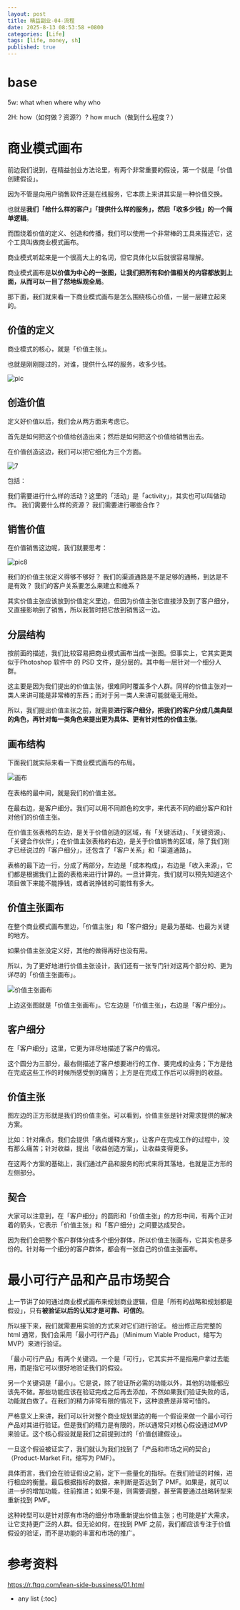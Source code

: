 ```yaml
---
layout: post
title: 精益副业-04-流程
date: 2025-8-13 08:53:58 +0800
categories: [Life]
tags: [life, money, sh]
published: true
---
```



# base

5w: what when where why who

2H: how（如何做？资源?）? how much（做到什么程度？）


# 商业模式画布

前边我们说到，在精益创业方法论里，有两个非常重要的假设，第一个就是「价值创建假设」。

因为不管是向用户销售软件还是在线服务，它本质上来讲其实是一种价值交换。

也就是**我们「给什么样的客户」「提供什么样的服务」，然后「收多少钱」的一个简单逻辑**。

而围绕着价值的定义、创造和传播，我们可以使用一个非常棒的工具来描述它，这个工具叫做商业模式画布。

商业模式听起来是一个很高大上的名词，但它具体化以后就很容易理解。

商业模式画布是**以价值为中心的一张图，让我们把所有和价值相关的内容都放到上面，从而可以一目了然地纵观全局**。

那下面，我们就来看一下商业模式画布是怎么围绕核心价值，一层一层建立起来的。

## 价值的定义

商业模式的核心，就是「价值主张」。

也就是刚刚提过的，对谁，提供什么样的服务，收多少钱。

![pic](https://r.ftqq.com/lean-side-bussiness/images/258579e8f2115c650f38bba6054e42073651a6c3f47e83274730593daf94cf01.png)

## 创造价值

定义好价值以后，我们会从两方面来考虑它。

首先是如何把这个价值给创造出来；然后是如何把这个价值给销售出去。

在价值创造这边，我们可以把它细化为三个方面。

![7](https://r.ftqq.com/lean-side-bussiness/images/478eb3942f95f0163e1f4d6900360c1f6bfc5a142bb9b6b797ef02508aa041cb.png)

包括：

我们需要进行什么样的活动？这里的「活动」是「activity」，其实也可以叫做动作。
我们需要什么样的资源？
我们需要进行哪些合作？

## 销售价值

在价值销售这边呢，我们就要思考：

![pic8](https://r.ftqq.com/lean-side-bussiness/images/e064d34150f22ff80f2dc89dd9c3fd1b0c7065f493ef6da692de3bfd1c2d72e3.png)

我们的价值主张定义得够不够好？
我们的渠道通路是不是足够的通畅，到达是不是有效？
我们的客户关系要怎么来建立和维系？

其实价值主张应该放到价值定义里边，但因为价值主张它直接涉及到了客户细分，又直接影响到了销售，所以我暂时把它放到销售这一边。

## 分层结构

按前面的描述，我们比较容易把商业模式画布当成一张图。但事实上，它其实更类似于Photoshop 软件中 的 PSD 文件，是分层的。其中每一层针对一个细分人群。

这主要是因为我们提出的价值主张，很难同时覆盖多个人群。同样的价值主张对一类人来讲可能是非常棒的东西；而对于另一类人来讲可能就毫无用处。

所以，我们提出价值主张之前，就需要**进行客户细分，把我们的客户分成几类典型的角色，再针对每一类角色来提出更为具体、更有针对性的价值主张**。

## 画布结构

下面我们就实际来看一下商业模式画布的布局。

![画布](https://r.ftqq.com/lean-side-bussiness/images/9750c7270996b4b3418ed4716e9108072b7b2676188813eced11e4796ebbb0d8.png)

在表格的最中间，就是我们的价值主张。

在最右边，是客户细分。我们可以用不同颜色的文字，来代表不同的细分客户和针对他们的价值主张。

在价值主张表格的左边，是关于价值创造的区域，有「关键活动」、「关键资源」、「关键合作伙伴」；在价值主张表格的右边，是关于价值销售的区域，除了我们刚才已经说过的「客户细分」，还包含了「客户关系」和「渠道通路」。

表格的最下边一行，分成了两部分，左边是「成本构成」，右边是「收入来源」，它们都是根据我们上面的表格来进行计算的。一旦计算完，我们就可以预先知道这个项目做下来能不能挣钱，或者说挣钱的可能性有多大。

## 价值主张画布

在整个商业模式画布里边，「价值主张」和「客户细分」是最为基础、也最为关键的地方。

如果价值主张没定义好，其他的做得再好也没有用。

所以，为了更好地进行价值主张设计，我们还有一张专门针对这两个部分的、更为详尽的「价值主张画布」。

![价值主张画布](https://r.ftqq.com/lean-side-bussiness/images/40c7f0651751c07084942a525f4493f7f5722d10e4ad3c3043c2807b05b4f1a7.png)

上边这张图就是「价值主张画布」。它左边是「价值主张」，右边是「客户细分」。

## 客户细分

在「客户细分」这里，它更为详尽地描述了客户的情况。

这个圆分为三部分，最右侧描述了客户想要进行的工作、要完成的业务；下方是他在完成这些工作的时候所感受到的痛苦；上方是在完成工作后可以得到的收益。

## 价值主张

图左边的正方形就是我们的价值主张。可以看到，价值主张是针对需求提供的解决方案。

比如：针对痛点，我们会提供「痛点缓释方案」，让客户在完成工作的过程中，没有那么痛苦；针对收益，提出「收益创造方案」，让收益变得更多。

在这两个方案的基础上，我们通过产品和服务的形式来将其落地，也就是正方形的左侧部分。

## 契合

大家可以注意到，在「客户细分」的圆形和「价值主张」的方形中间，有两个正对着的箭头，它表示「价值主张」和「客户细分」之间要达成契合。

因为我们会把整个客户群体分成多个细分群体，所以价值主张画布，它其实也是多份的。针对每一个细分的客户群体，都会有一张自己的价值主张画布。


# 最小可行产品和产品市场契合

上一节讲了如何通过商业模式画布来规划商业逻辑，但是「所有的战略和规划都是假设」，只有**被验证以后的认知才是可靠、可信的**。

所以接下来，我们就需要用实验的方式来对它们进行验证。
给出修正后完整的 html
通常，我们会采用「最小可行产品」（Minimum Viable Product，缩写为 MVP）来进行验证。

「最小可行产品」有两个关键词。一个是「可行」，它其实并不是指用户拿过去能用，而是指它可以很好地验证我们的假设。

另一个关键词是「最小」。它是说，除了验证所必需的功能以外，其他的功能都应该先不做。那些功能应该在验证完成之后再去添加，不然如果我们验证失败的话，功能就白做了。在我们的精力非常有限的情况下，这种浪费是非常可惜的。

严格意义上来讲，我们可以针对整个商业规划里边的每一个假设来做一个最小可行产品对其进行验证。但是我们的精力是有限的，所以通常只对核心假设通过MVP来验证。这个核心假设就是我们之前提到过的「价值创建假设」。

一旦这个假设被证实了，我们就认为我们找到了「产品和市场之间的契合」（Product-Market Fit，缩写为 PMF）。

具体而言，我们会在验证假设之前，定下一些量化的指标。在我们验证的时候，进行相应的衡量。最后根据指标的数据，来判断是否达到了 PMF。如果是，就可以进一步的增加功能，往前推进；如果不是，则需要调整，甚至需要通过战略转型来重新找到 PMF。

这种转型可以是针对原有市场的细分市场重新提出价值主张；也可能是扩大需求，让它支持更广泛的人群。但无论如何，在找到 PMF 之前，我们都应该专注于价值假设的验证，而不是功能的丰富和市场的推广。



# 参考资料

https://r.ftqq.com/lean-side-bussiness/01.html

* any list
{:toc}